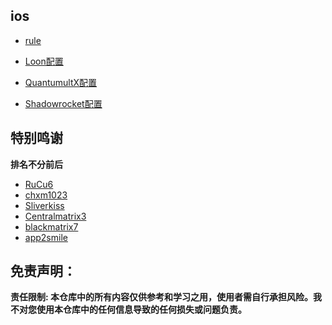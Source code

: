 
## ios
* [rule](https://www.github.com/hualaX/ios/tree/main/rule)

* [Loon配置](https://www.github.com/hualaX/ios/tree/main/loon_profile.conf)

* [QuantumultX配置](https://www.github.com/hualaX/ios/tree/main/quantumultX_profile.conf)

* [Shadowrocket配置](https://github.com/hualaX/ios/tree/main/shadowrocket_profile.conf)

## 特别鸣谢
**排名不分前后**
* [RuCu6](https://www.github.com/RuCu6)
* [chxm1023](https//:www.github.com/chxm1023)
* [Sliverkiss](https://github.com/Sliverkiss)
* [Centralmatrix3](https://github.com/Centralmatrix3)
* [blackmatrix7](https://www.github.com/blackmatrix7)
* [app2smile](https://www.github.com/app2mile)


## 免责声明：

**责任限制: 本仓库中的所有内容仅供参考和学习之用，使用者需自行承担风险。我不对您使用本仓库中的任何信息导致的任何损失或问题负责。**




